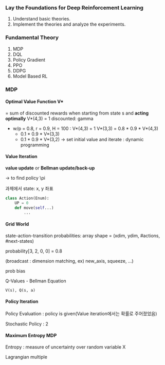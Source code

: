 ### Lay the Foundations for Deep Reinforcement Learning

1. Understand basic theories.
2. Implement the theories and analyze the experiments.

### Fundamental Theory

1. MDP
2. DQL
3. Policy Gradient
4. PPO
5. DDPG
6. Model Based RL

### MDP

#### Optimal Value Function V*

= sum of discounted rewards when starting from state s and **acting optimally**
V*(4,3) = 1
discounted: gamma

- w/p = 0.8, r = 0.9, H = 100
  : V*(4,3) = 1
  V*(3,3) = 0.8 * 0.9 * V*(4,3)
  + 0.1 * 0.9 * V*(3,3)
  + 0.1 * 0.9 * V*(3,2)
    -> set initial value and iterate
    : dynamic programming

#### Value Iteration

**value update** or **Bellman update/back-up**

-> to find policy \pi

과제에서 state: x, y 좌표

```python
class Action(Enum):
	UP = 0
	def move(self...)
		...
```

#### Grid World

state-action-transition probabilities: array shape = (xdim, ydim, #actions, #next-states)

probability[3, 2, 0, 0] = 0.8	

(broadcast : dimension matching, ex) new_axis, squeeze, ...)

prob bias 

Q-Values - Bellman Equation

    V(s), Q(s, a)

#### Policy Iteration

Policy Evaluation : policy is given(Value iteration에서는 확률로 주어졌었음)

Stochastic Policy : 2

#### Maximum Entropy MDP

Entropy : measure of uncertainty over random variable X

Lagrangian multiple
